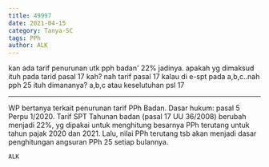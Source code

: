 ```yaml
---
title: 49997
date: 2021-04-15
category: Tanya-SC
tags: PPh
author: ALK
---
```


kan ada tarif penurunan utk pph badan' 22% jadinya. apakah yg dimaksud ituh pada tarid pasal 17 kah? nah tarif pasal 17 kalau di e-spt pada a,b,c..nah pph 25 ituh dimananya? a,b,c atau keselutuhan psl 17

---

WP bertanya terkait penurunan tarif PPh Badan. Dasar hukum: pasal 5 Perpu 1/2020. Tarif SPT Tahunan badan (pasal 17 UU 36/2008) berubah menjadi 22%, yg dipakai untuk menghitung besarnya PPh terutang untuk tahun pajak 2020 dan 2021. Lalu, nilai PPh terutang tsb akan menjadi dasar penghitungan angsuran PPh 25 setiap bulannya.

`ALK`
